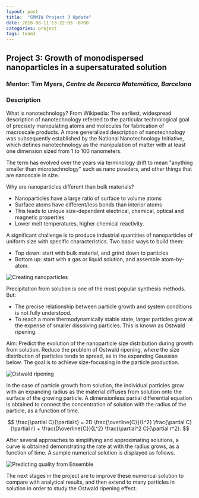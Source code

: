 ```yaml
---
layout: post
title:  "GMMIW Project 3 Update"
date: 2016-08-11 13:22:03 -0700
categories: project
tags: team3
---
```



## Project 3: Growth of monodispersed nanoparticles in a supersaturated solution

### Mentor: Tim Myers, *Centre de Recerca Matemàtica, Barcelona*

### Description

What is nanotechnology? From Wikipedia: The earliest, widespread description of nanotechnology referred to the particular technological goal of precisely manipulating atoms and molecules for fabrication of macroscale products. A more generalizeddescription of nanotechnology was subsequently established by theNational Nanotechnology Initiative, which defines nanotechnology as themanipulation of matter with at least one dimension sized from 1 to 100nanometers.

The term has evolved over the years via terminology drift to mean"anything smaller than microtechnology" such as nano powders, andother things that are nanoscale in size.

Why are nanoparticles different than bulk materials?- Nanoparticles have a large ratio of surface to volume atoms- Surface atoms have different/less bonds than interior atoms- This leads to unique size-dependent electrical, chemical, optical and magnetic properties- Lower melt temperatures, higher chemical reactivity.

A significant challenge is to produce industrial quantities of nanoparticles of uniform size with specific characteristics. Two basic ways to build them:

- Top down: start with bulk material, and grind down to particles
- Bottom up: start with a gas or liquid solution, and assemble atom-by-atom.


![Creating nanoparticles]({{site_url}}/assets/Particles.jpg)

Precipitation from solution is one of the most popular synthesismethods. But: - The precise relationship between particle growth andsystem conditions is not fully understood.-  To reach a more thermodynamically stable state,larger particles grow at the expense of smaller dissolving particles.
This is known as Ostwald ripening.Aim:Predict the evolution of the nanoparticle size distributionduring growth from solution. Reduce the problem of Ostwald ripening, where the size distribution of particles tends to spread, as in the expanding Gaussian below.  The goal is to achieve size-focussing in the particle production.
 

![Ostwald ripening]({{site_url}}/assets/Ostwald.jpg)

In the case of particle growth from solution, the individual particles grow with an expanding radius as the material diffuses from solution onto the surface of the growing particle. A dimensionless partial differential equation is obtained to connect the concentration of solution with the radius of the particle, as a function of time. 

$$ \frac{\partial C}{\partial t} = 
   2D \frac{\overline{C}}{L^2} \frac{\partial C}{\partial r} + 
   \frac{D\overline{C}}{L^2} \frac{\partial^2 C}{\partial r^2}. $$

After several approaches to simplifying and approximating solutions, a curve is obtained demonstrating the rate at with the radius grows, as a function of time. A sample numerical solution is displayed as follows.

![Predicting quality from Ensemble]({{site_url}}/assets/RadiusGrowth.jpg)

The next stages in the project are to improve these numerical solution to compare with analytical results, and then extend to many particles in solution in order to study the Ostwald ripening effect. 



